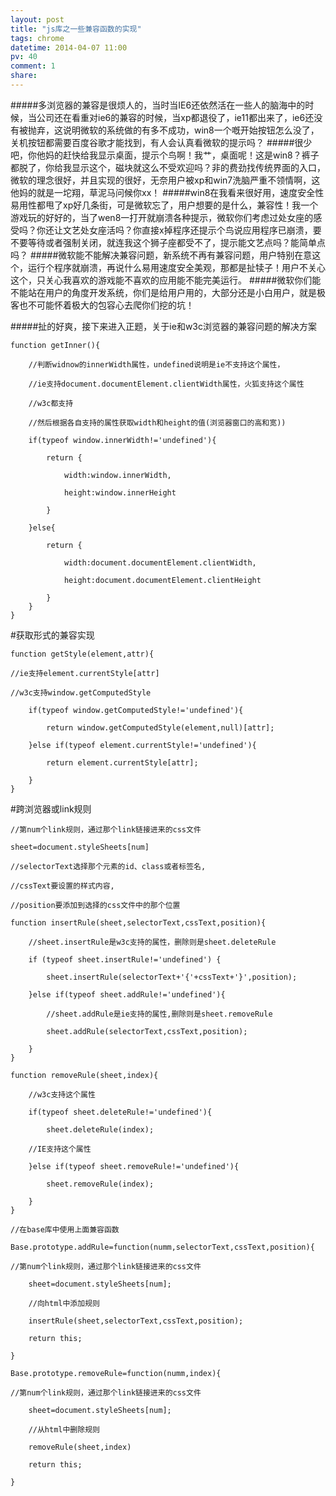 ```yaml
---
layout: post
title: "js库之一些兼容函数的实现"
tags: chrome
datetime: 2014-04-07 11:00
pv: 40
comment: 1
share: 
---
```


#####多浏览器的兼容是很烦人的，当时当IE6还依然活在一些人的脑海中的时候，当公司还在看重对ie6的兼容的时候，当xp都退役了，ie11都出来了，ie6还没有被抛弃，这说明微软的系统做的有多不成功，win8一个嘅开始按钮怎么没了，关机按钮都需要百度谷歌才能找到，有人会认真看微软的提示吗？
#####很少吧，你他妈的赶快给我显示桌面，提示个鸟啊！我艹，桌面呢！这是win8？裤子都脱了，你给我显示这个，磁块就这么不受欢迎吗？非的费劲找传统界面的入口，微软的理念很好，并且实现的很好，无奈用户被xp和win7洗脑严重不领情啊，这他妈的就是一坨翔，草泥马问候你xx！
#####win8在我看来很好用，速度安全性易用性都甩了xp好几条街，可是微软忘了，用户想要的是什么，兼容性！我一个游戏玩的好好的，当了wen8一打开就崩溃各种提示，微软你们考虑过处女座的感受吗？你还让文艺处女座活吗？你直接x掉程序还提示个鸟说应用程序已崩溃，要不要等待或者强制关闭，就连我这个狮子座都受不了，提示能文艺点吗？能简单点吗？
#####微软能不能解决兼容问题，新系统不再有兼容问题，用户特别在意这个，运行个程序就崩溃，再说什么易用速度安全美观，那都是扯犊子！用户不关心这个，只关心我喜欢的游戏能不喜欢的应用能不能完美运行。
#####微软你们能不能站在用户的角度开发系统，你们是给用户用的，大部分还是小白用户，就是极客也不可能怀着极大的包容心去爬你们挖的坑！

#####扯的好爽，接下来进入正题，关于ie和w3c浏览器的兼容问题的解决方案

	function getInner(){
	
		//判断widnow的innerWidth属性，undefined说明是ie不支持这个属性，
		
		//ie支持document.documentElement.clientWidth属性，火狐支持这个属性
		
		//w3c都支持
		
		//然后根据各自支持的属性获取width和height的值(浏览器窗口的高和宽))
		
		if(typeof window.innerWidth!='undefined'){
		
			return {
			
				width:window.innerWidth,
				
				height:window.innerHeight
				
			}
			
		}else{
		
			return {
			
				width:document.documentElement.clientWidth, 
				
				height:document.documentElement.clientHeight
				
			}
		}
	}
	
	
#获取形式的兼容实现

	function getStyle(element,attr){
	
	//ie支持element.currentStyle[attr]
	
	//w3c支持window.getComputedStyle
	
		if(typeof window.getComputedStyle!='undefined'){
		
			return window.getComputedStyle(element,null)[attr];
			
		}else if(typeof element.currentStyle!='undefined'){
		
			return element.currentStyle[attr];
			
		}
	}
	
	
#跨浏览器或link规则


	//第num个link规则，通过那个link链接进来的css文件
	
	sheet=document.styleSheets[num]
	
	//selectorText选择那个元素的id、class或者标签名,
	
	//cssText要设置的样式内容,
	
	//position要添加到选择的css文件中的那个位置
	
	function insertRule(sheet,selectorText,cssText,position){
	
		//sheet.insertRule是w3c支持的属性，删除则是sheet.deleteRule
		
		if (typeof sheet.insertRule!='undefined') {
		
			sheet.insertRule(selectorText+'{'+cssText+'}',position);
			
		}else if(typeof sheet.addRule!='undefined'){
		
			//sheet.addRule是ie支持的属性,删除则是sheet.removeRule
			
			sheet.addRule(selectorText,cssText,position);
			
		} 
	}
	
	function removeRule(sheet,index){
	
		//w3c支持这个属性
		
		if(typeof sheet.deleteRule!='undefined'){
		
			sheet.deleteRule(index);
			
		//IE支持这个属性
		
		}else if(typeof sheet.removeRule!='undefined'){
		
			sheet.removeRule(index);
			
		}
	}
	
	//在base库中使用上面兼容函数
	
	Base.prototype.addRule=function(numm,selectorText,cssText,position){
	
	//第num个link规则，通过那个link链接进来的css文件
	
		sheet=document.styleSheets[num];
		
		//向html中添加规则
		
		insertRule(sheet,selectorText,cssText,position);
		
		return this;
		
	}
	
	Base.prototype.removeRule=function(numm,index){
	
	//第num个link规则，通过那个link链接进来的css文件
	
		sheet=document.styleSheets[num];
		
		//从html中删除规则
		
		removeRule(sheet,index)
		
		return this;
		
	}